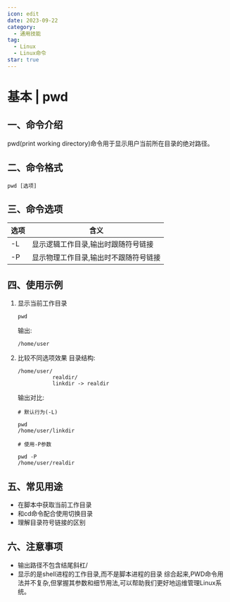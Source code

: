 ```yaml
---
icon: edit
date: 2023-09-22
category:
  - 通用技能
tag:
  - Linux
  - Linux命令
star: true
---
```


# 基本 | pwd

## 一、命令介绍

pwd(print working directory)命令用于显示用户当前所在目录的绝对路径。

## 二、命令格式

```
pwd [选项]
```

## 三、命令选项

| 选项 | 含义                                  |
| ---- | ------------------------------------- |
| -L   | 显示逻辑工作目录,输出时跟随符号链接   |
| -P   | 显示物理工作目录,输出时不跟随符号链接 |

## 四、使用示例

1. 显示当前工作目录

   ```
   pwd
   ```

   输出:

   ```
   /home/user
   ```

2. 比较不同选项效果
   目录结构:

   ```shell
   /home/user/
              realdir/ 
              linkdir -> realdir
   ```

   输出对比:

   ```shell
   # 默认行为(-L) 
   
   pwd
   /home/user/linkdir
   
   # 使用-P参数
   
   pwd -P  
   /home/user/realdir
   
   ```

## 五、常见用途

- 在脚本中获取当前工作目录
- 和cd命令配合使用切换目录
- 理解目录符号链接的区别

## 六、注意事项

- 输出路径不包含结尾斜杠/
- 显示的是shell进程的工作目录,而不是脚本进程的目录
  综合起来,PWD命令用法并不复杂,但掌握其参数和细节用法,可以帮助我们更好地运维管理Linux系统。